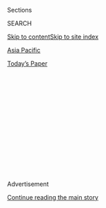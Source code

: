 <div id="app">

<div>

<div>

<div>

<div class="NYTAppHideMasthead css-1q2w90k e1suatyy0">

<div class="section css-ui9rw0 e1suatyy2">

<div class="css-eph4ug er09x8g0">

<div class="css-6n7j50">

</div>

<span class="css-1dv1kvn">Sections</span>

<div class="css-10488qs">

<span class="css-1dv1kvn">SEARCH</span>

</div>

[Skip to content](#site-content)[Skip to site index](#site-index)

</div>

<div id="masthead-section-label" class="css-1wr3we4 eaxe0e00">

[Asia
Pacific](https://www.nytimes3xbfgragh.onion/section/world/asia)

</div>

<div class="css-10698na e1huz5gh0">

</div>

</div>

<div id="masthead-bar-one" class="section hasLinks css-15hmgas e1csuq9d3">

<div class="css-uqyvli e1csuq9d0">

</div>

<div class="css-1uqjmks e1csuq9d1">

</div>

<div class="css-9e9ivx">

[](https://myaccount.nytimes3xbfgragh.onion/auth/login?response_type=cookie&client_id=vi)

</div>

<div class="css-1bvtpon e1csuq9d2">

[Today’s
Paper](https://www.nytimes3xbfgragh.onion/section/todayspaper)

</div>

</div>

</div>

</div>

<div data-aria-hidden="false">

<div id="site-content" data-role="main">

<div>

<div class="css-1aor85t" style="opacity:0.000000001;z-index:-1;visibility:hidden">

<div class="css-1hqnpie">

<div class="css-epjblv">

<span class="css-17xtcya">[Asia
Pacific](/section/world/asia)</span><span class="css-x15j1o">|</span><span class="css-fwqvlz">Obama
Vows a Response to Cyberattack on
Sony</span>

</div>

<div class="css-k008qs">

<div class="css-1iwv8en">

<span class="css-18z7m18"></span>

<div>

</div>

</div>

<span class="css-1n6z4y">https://nyti.ms/1v0KOi9</span>

<div class="css-1705lsu">

<div class="css-4xjgmj">

<div class="css-4skfbu" data-role="toolbar" data-aria-label="Social Media Share buttons, Save button, and Comments Panel with current comment count" data-testid="share-tools">

  - 
  - 
  - 
  - 
    
    <div class="css-6n7j50">
    
    </div>

  - 
  - 

</div>

</div>

</div>

</div>

</div>

</div>

<div class="css-13pd83m">

</div>

<div id="top-wrapper" class="css-1sy8kpn">

<div id="top-slug" class="css-l9onyx">

Advertisement

</div>

[Continue reading the main
story](#after-top)

<div class="ad top-wrapper" style="text-align:center;height:100%;display:block;min-height:250px">

<div id="top" class="place-ad" data-position="top" data-size-key="top">

</div>

</div>

<div id="after-top">

</div>

</div>

<div id="sponsor-wrapper" class="css-1hyfx7x">

<div id="sponsor-slug" class="css-19vbshk">

Supported by

</div>

[Continue reading the main
story](#after-sponsor)

<div id="sponsor" class="ad sponsor-wrapper" style="text-align:center;height:100%;display:block">

</div>

<div id="after-sponsor">

</div>

</div>

<div class="css-1vkm6nb ehdk2mb0">

# Obama Vows a Response to Cyberattack on Sony

</div>

![<span class="css-16f3y1r e13ogyst0">President Obama called the
decision by Sony Pictures to cancel the release of “The Interview” after
threats from hackers the F.B.I. said were backed by North Korea a
“mistake.”</span><span class="css-cch8ym"><span class="css-1dv1kvn">Credit</span><span class="css-cnj6d5 e1z0qqy90" itemprop="copyrightHolder"><span class="css-1ly73wi e1tej78p0">Credit...</span><span>Stephen
Crowley/The New York
Times</span></span></span>](https://static01.graylady3jvrrxbe.onion/images/2014/12/19/us/obama-hacking-presser/obama-hacking-presser-videoSixteenByNine3000.jpg)

<div class="css-xt80pu e12qa4dv0">

<div class="css-18e8msd">

<div class="css-vp77d3 epjyd6m0">

<div class="css-1baulvz">

By [<span class="css-1baulvz" itemprop="name">David E.
Sanger</span>](http://www.nytimes3xbfgragh.onion/by/david-e-sanger),
[<span class="css-1baulvz" itemprop="name">Michael S.
Schmidt</span>](http://www.nytimes3xbfgragh.onion/by/michael-s-schmidt)
and [<span class="css-1baulvz last-byline" itemprop="name">Nicole
Perlroth</span>](http://www.nytimes3xbfgragh.onion/by/nicole-perlroth)

</div>

</div>

  - Dec. 19,
    2014

  - 
    
    <div class="css-4xjgmj">
    
    <div class="css-d8bdto" data-role="toolbar" data-aria-label="Social Media Share buttons, Save button, and Comments Panel with current comment count" data-testid="share-tools">
    
      - 
      - 
      - 
      - 
        
        <div class="css-6n7j50">
        
        </div>
    
      - 
      - 
    
    </div>
    
    </div>

</div>

</div>

<div class="section meteredContent css-1r7ky0e" name="articleBody" itemprop="articleBody">

<div class="css-1fanzo5 StoryBodyCompanionColumn">

<div class="css-53u6y8">

WASHINGTON — President Obama said on Friday that the United States “will
respond proportionally” against North Korea for its destructive
cyberattacks on Sony Pictures, but he criticized the Hollywood studio
for giving in to intimidation when it withdrew “The Interview,” the
satirical movie that provoked the attacks, before it opened.

Deliberately avoiding specific discussion of what kind of steps he was
planning against the reclusive nuclear-armed state, Mr. Obama said that
the response would come “in a place and time and manner that we choose.”
Speaking at a White House news conference before leaving for Hawaii for
a two-week vacation, he said American officials “have been working up a
range of options” that he said have not yet been presented to him.

A senior official said Mr. Obama would likely be briefed in Hawaii on
those options. Mr. Obama’s threat came just hours after the F.B.I. said
it had assembled extensive evidence that the North Korean government
organized the cyberattack that debilitated the Sony computers.

If he makes good on it, it would be the first time the United States has
been known to retaliate for a destructive cyberattack on American soil
or to have explicitly accused the leaders of a foreign nation of
deliberately damaging American targets, rather than just stealing
intellectual property. Until now, the most aggressive response was the
largely symbolic [indictment of members of a Chinese Army
unit](http://www.nytimes3xbfgragh.onion/2014/05/20/us/us-to-charge-chinese-workers-with-cyberspying.html "Times article")
this year for stealing intellectual property.

</div>

</div>

<div class="css-1fanzo5 StoryBodyCompanionColumn">

<div class="css-53u6y8">

The president’s determination to act was a remarkable turn in what first
seemed a story about Hollywood backbiting and gossip as revealed by the
release of emails from studio executives and other movie industry
figures describing Angelina Jolie as a “spoiled brat” and making
racially tinged lists of what they thought would be Mr. Obama’s favorite
movies.

But it quickly escalated, and the combination of the destructive nature
of the attacks — which wiped out Sony computers — and a new threat this
week against theatergoers if the “The Interview,” whose plot revolves an
attempt to assassinate the North Korean leader, Kim Jong-un, opened on
Christmas Day turned it into a national security issue. “First it was a
game-changer,” one official said. “Then it became a question of what
happens if we don’t respond? And the president concluded that’s not an
option.”

But as striking as his determination to make North Korea pay a price for
its action was his critique of Sony Pictures for its decision to cancel
“The Interview.” Mr. Obama argued that the precedent that withdrawing
the movie set could be damaging — and that the United States could not
give in to intimidation.

“I wish they had spoken to me first,” Mr. Obama said of Sony’s
leadership. “I would have told them, ‘Do not get into a pattern in which
you’re intimidated by these kinds of criminal attacks.’ ”

In a clear reference to Mr. Kim, he said, “We cannot have a society in
which some dictator someplace can start imposing censorship here in the
United States.” That would encourage others to do the same “when they
see a documentary that they don’t like or news reports that they don’t
like.”

</div>

</div>

<div class="css-1fanzo5 StoryBodyCompanionColumn">

<div class="css-53u6y8">

The chief executive of Sony Pictures, Michael Lynton, immediately
defended his decision and said Mr. Obama misunderstood the facts. He
argued that when roughly 80 percent of the country’s theaters refused to
book the film after the latest threat, “we had no alternative but to not
proceed with the theatrical release,” Mr. Lynton told CNN. “We have not
caved, we have not given in, we have not backed down.”

In a follow-up statement, Sony said that it “immediately began actively
surveying alternatives” to theatrical distribution after theater owners
balked. But so far no mainstream cable, satellite or online film
distributor was willing to adopt the movie.

</div>

</div>

<div class="css-79elbk" data-testid="photoviewer-wrapper">

<div class="css-z3e15g" data-testid="photoviewer-wrapper-hidden">

</div>

<div class="css-1a48zt4 ehw59r15" data-testid="photoviewer-children">

![<span class="css-16f3y1r e13ogyst0" data-aria-hidden="true">The
headquarters of Sony Pictures in Culver City, Calif. The F.B.I. said
that some of the methods employed in the Sony cyberattack were similar
to ones that were used by the North Koreans against South Korean
banks.</span><span class="css-cnj6d5 e1z0qqy90" itemprop="copyrightHolder"><span class="css-1ly73wi e1tej78p0">Credit...</span><span>Christopher
Polk/Getty
Images</span></span>](https://static01.graylady3jvrrxbe.onion/images/2014/12/20/business/20cyber-pic/20cyber-pic-articleLarge.jpg?quality=75&auto=webp&disable=upscale)

</div>

</div>

<div class="css-1fanzo5 StoryBodyCompanionColumn">

<div class="css-53u6y8">

Mr. Obama did not pass up the opportunity to take a jab at the insecure
North Korean government for worrying about a Hollywood comedy, even a
crude one.

“I think it says something about North Korea that they decided to have
the state mount an all-out assault on a movie studio because of a
satirical movie,” he said, smiling briefly at the ridiculousness of an
international confrontation set off by a Hollywood comedy.

The case against North Korea was described by the F.B.I. in somewhat
generic terms. It said there were significant “similarities in specific
lines of code, encryption algorithms, data deletion methods and
compromised networks” to previous attacks conducted by the North
Koreans.

“The F.B.I. also observed significant overlap between the infrastructure
used in this attack and other malicious cyberactivity the U.S.
government has previously linked directly to North Korea,” the bureau
said. “For example, the F.B.I. discovered that several Internet protocol
addresses associated with known North Korean infrastructure communicated
with I.P. addresses that were hard-coded into the data deletion malware
used in this attack.” An Internet protocol address is the closest thing
to an identifier of where an attack emanated.

</div>

</div>

<div class="css-1fanzo5 StoryBodyCompanionColumn">

<div class="css-53u6y8">

Some of the methods employed in the Sony attack were similar to ones
that were used by the North Koreans against South Korean banks and news
media outlets in 2013. That was a destructive attack, as was an attack
several years ago against Saudi Aramco, later attributed to Iran. While
there were common cybertools to the Saudi attack as well, Mr. Obama told
reporters on Friday he had seen no evidence that any other nation was
involved.

The F.B.I.’s announcement was carefully coordinated with the White House
and reflected the intensity of the investigation; just a week ago, a
senior F.B.I. official said he could not say whether North Korea was
responsible. Administration officials noted that the White House had now
described the action against Sony as an “attack,” as opposed to mere
theft of intellectual property, and that suggested that Mr. Obama was
now looking for a government response, rather than a corporate one.

The F.B.I.’s statements “are based on intelligence sources and other
conclusive evidence,” said James A. Lewis, a cybersecurity expert at the
Center for Strategic and International Studies in Washington. “Now the
U.S. has to figure out the best way to respond and how much risk they
want to take. It’s important that whatever they say publicly signals to
anyone considering something similar that they will be handled much more
roughly.”

While American officials were circumspect about how they had collected
evidence, some has likely been developed from “implants” placed by the
National Security Agency. North Korea has proved to be a particularly
hard target because it has relatively low Internet connectivity to the
rest of the world, and its best computer minds do not move out of the
country often, where their machines and USB drives could be accessible
targets.

Private security researchers who specialize in tracing attacks said that
the government’s conclusions matched their own findings. George Kurtz, a
founder of CrowdStrike, a California-based security firm, said that his
company had been studying public samples of the Sony malware and had
linked them to hackers inside North Korea — the firm internally refers
to them as Silent Chollima — who have been conducting attacks since
2006.

In 2009, a similar campaign of coordinated cyberattacks over the Fourth
of July holiday hit 27 American and South Korean websites, including
those of South Korea’s presidential palace, called the Blue House, and
its Defense Ministry, and sites belonging to the United States Treasury
Department, the Secret Service and the Federal Trade Commission. North
Korea was suspected, but a clear link was never established.

But those were all “distributed denial of service” attacks, in which
attackers flood the sites with traffic until they fall offline. The Sony
attack was far more sophisticated: It wiped data off Sony’s computer
systems, rendering them inoperable.

“The cyberattack against Sony Pictures Entertainment was not just an
attack against a company and its employees,” Jeh C. Johnson, the
secretary of the Department of Homeland Security, said in a statement.
“It was also an attack on our freedom of expression and way of life.”

</div>

</div>

</div>

<div>

</div>

<div>

</div>

<div>

</div>

<div>

<div id="bottom-wrapper" class="css-1ede5it">

<div id="bottom-slug" class="css-l9onyx">

Advertisement

</div>

[Continue reading the main
story](#after-bottom)

<div id="bottom" class="ad bottom-wrapper" style="text-align:center;height:100%;display:block;min-height:90px">

</div>

<div id="after-bottom">

</div>

</div>

</div>

</div>

</div>

## Site Index

<div>

</div>

## Site Information Navigation

  - [© <span>2020</span> <span>The New York Times
    Company</span>](https://help.nytimes3xbfgragh.onion/hc/en-us/articles/115014792127-Copyright-notice)

<!-- end list -->

  - [NYTCo](https://www.nytco.com/)
  - [Contact
    Us](https://help.nytimes3xbfgragh.onion/hc/en-us/articles/115015385887-Contact-Us)
  - [Work with us](https://www.nytco.com/careers/)
  - [Advertise](https://nytmediakit.com/)
  - [T Brand Studio](http://www.tbrandstudio.com/)
  - [Your Ad
    Choices](https://www.nytimes3xbfgragh.onion/privacy/cookie-policy#how-do-i-manage-trackers)
  - [Privacy](https://www.nytimes3xbfgragh.onion/privacy)
  - [Terms of
    Service](https://help.nytimes3xbfgragh.onion/hc/en-us/articles/115014893428-Terms-of-service)
  - [Terms of
    Sale](https://help.nytimes3xbfgragh.onion/hc/en-us/articles/115014893968-Terms-of-sale)
  - [Site
    Map](https://spiderbites.nytimes3xbfgragh.onion)
  - [Help](https://help.nytimes3xbfgragh.onion/hc/en-us)
  - [Subscriptions](https://www.nytimes3xbfgragh.onion/subscription?campaignId=37WXW)

</div>

</div>

</div>

</div>
